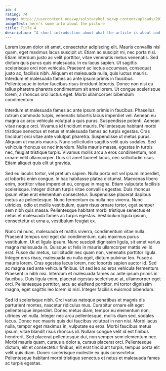 ```yaml
---
id: 4
rating: 74
image: https://usercontent.one/wp/solstacykel.se/wp-content/uploads/2019/02/placeholder.jpg
imageText: here's some info about the picture
title: Title 4
description: "A short introduction about what the article is about and stuff."
---
```


 Lorem ipsum dolor sit amet, consectetur adipiscing elit. Mauris convallis nisl quam, eget maximus lacus suscipit ut. Etiam ac suscipit mi, nec porta nisi. Etiam interdum justo ac velit porttitor, vitae venenatis metus venenatis. Sed dictum quis purus quis malesuada. In eu lacus sapien. Ut sagittis scelerisque orci non vehicula. Praesent ac lectus accumsan, consequat justo ac, facilisis nibh. Aliquam et malesuada nulla, quis luctus mauris. Interdum et malesuada fames ac ante ipsum primis in faucibus. Pellentesque in tortor faucibus risus tincidunt lobortis. Donec non nisi eu tellus pharetra pharetra condimentum sit amet lorem. Ut congue scelerisque lorem, a rhoncus orci luctus eget. Morbi ullamcorper bibendum condimentum.
\
\
Interdum et malesuada fames ac ante ipsum primis in faucibus. Phasellus rutrum commodo turpis, venenatis lobortis lacus imperdiet vel. Aenean eu magna ac arcu vehicula volutpat a quis purus. Suspendisse potenti. Aenean vitae neque orci. Vivamus id tincidunt mauris. Pellentesque habitant morbi tristique senectus et netus et malesuada fames ac turpis egestas. Cras tincidunt orci vitae ante volutpat pharetra. Suspendisse ut metus purus. Aliquam ut mauris mauris. Nunc sollicitudin sagittis velit quis sodales. Sed vehicula rhoncus ex nec interdum. Nulla mauris massa, egestas in turpis nec, feugiat tristique turpis. Vivamus mollis arcu a eros condimentum, non ornare velit ullamcorper. Duis sit amet laoreet lacus, nec sollicitudin risus. Etiam aliquet quis elit ut gravida. 
\
\
Sed eu iaculis tortor, vel pretium sapien. Nulla porta est vel ipsum imperdiet, at lobortis enim congue. In hac habitasse platea dictumst. Maecenas libero enim, porttitor vitae imperdiet eu, congue in magna. Etiam vulputate facilisis scelerisque. Integer dictum turpis vitae convallis egestas. Duis rhoncus ipsum vitae erat elementum consectetur. Suspendisse placerat dapibus metus ac pellentesque. Nunc fermentum eu nulla nec viverra. Nunc ultricies, odio ut mollis vestibulum, quam risus ornare tortor, eget semper sem nibh quis massa. Pellentesque habitant morbi tristique senectus et netus et malesuada fames ac turpis egestas. Vestibulum ligula ipsum, consectetur ut urna a, vestibulum feugiat ex.
\
\
Nunc mi nunc, malesuada et mattis viverra, condimentum vitae nulla. Praesent tempus orci eget dui condimentum, quis maximus purus vestibulum. Ut et ligula ipsum. Nunc suscipit dignissim ligula, sit amet varius magna malesuada in. Quisque ut felis in mauris ullamcorper mattis vel id erat. Fusce dui metus, sollicitudin nec quam non, venenatis porttitor ligula. Integer eros risus, malesuada eu nulla eget, dictum pulvinar leo. Fusce a mauris lorem. Cras egestas lacus lorem, nec lobortis sapien auctor id. Sed ac magna sed ante vehicula finibus. Ut sed leo ac eros vehicula fermentum. Praesent in nibh nisi. Interdum et malesuada fames ac ante ipsum primis in faucibus. Duis ligula enim, placerat egestas scelerisque at, ullamcorper eget orci. Pellentesque porttitor, arcu ac eleifend porttitor, mi tortor dignissim magna, eget sagittis leo lorem id nisl. Integer facilisis euismod bibendum.
\
\
Sed id scelerisque nibh. Orci varius natoque penatibus et magnis dis parturient montes, nascetur ridiculus mus. Curabitur ornare elit eget pellentesque imperdiet. Donec metus diam, tempor eu elementum non, ultrices vel nulla. Integer nec arcu pellentesque, mollis diam sed, sodales lacus. Donec nec mauris quis dui faucibus volutpat in non nisi. Morbi lacus nulla, tempor eget maximus in, vulputate eu eros. Morbi faucibus metus ipsum, vitae blandit risus rhoncus id. Nullam congue velit id est finibus hendrerit. Sed placerat pellentesque dui, non semper sem elementum nec. Morbi mauris quam, cursus a dolor a, cursus placerat orci. Pellentesque dictum, elit et consectetur finibus, elit erat tincidunt turpis, tempus porta elit velit quis diam. Donec scelerisque molestie ex quis consectetur. Pellentesque habitant morbi tristique senectus et netus et malesuada fames ac turpis egestas. 